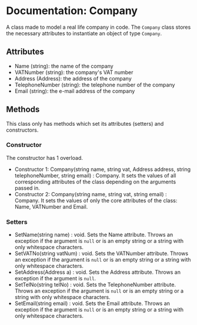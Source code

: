 ﻿# Documentation: Company
A class made to model a real life company in code. The `Company` class stores the necessary attributes to instantiate an object of type `Company`.

## Attributes
* Name (string): the name of the company
* VATNumber (string): the company's VAT number
* Address (Address): the address of the company
* TelephoneNumber (string): the telephone number of the company
* Email (string): the e-mail address of the company

## Methods
This class only has methods which set its attributes (setters) and constructors.

### Constructor
The constructor has 1 overload.
* Constructor 1: Company(string name, string vat, Address address, string telephoneNumber, string email) : Company. It sets the values of all corresponding attributes of the class depending on the arguments passed in.
* Constructor 2: Company(string name, string vat, string email) : Company. It sets the values of only the core attributes of the class: Name, VATNumber and Email.

### Setters
* SetName(string name) : void. Sets the Name attribute. Throws an exception if the argument is `null` or is an empty string or a string with only whitespace characters.
* SetVATNo(string vatNum) : void. Sets the VATNumber attribute. Throws an exception if the argument is `null` or is an empty string or a string with only whitespace characters.
* SetAddress(Address a) : void. Sets the Address attribute. Throws an exception if the argument is `null`.
* SetTelNo(string telNo) : void. Sets the TelephoneNumber attribute. Throws an exception if the argument is `null` or is an empty string or a string with only whitespace characters.
* SetEmail(string email) : void. Sets the Email attribute. Throws an exception if the argument is `null` or is an empty string or a string with only whitespace characters.
